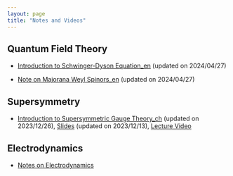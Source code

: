 ```yaml
---
layout: page
title: "Notes and Videos"
---
```

## Quantum Field Theory
 - [Introduction to Schwinger-Dyson Equation_en](Schwinger-Dyson_Equation.pdf) (updated on 2024/04/27)
 
 - [Note on Majorana Weyl Spinors_en](Majorana-Weyl_Spinor.pdf) (updated on 2024/04/27)
 
## Supersymmetry
 - [Introduction to Supersymmetric Gauge Theory_ch](SUSYGAUGE.pdf) (updated on 2023/12/26), [Slides](Supersymmetric_Gauge_Theory.pdf) (updated on 2023/12/13), [Lecture Video](https://www.bilibili.com/video/BV1FG411e7wT/?spm_id_from=333.999.0.0)

## Electrodynamics
 - [Notes on Electrodynamics]()
